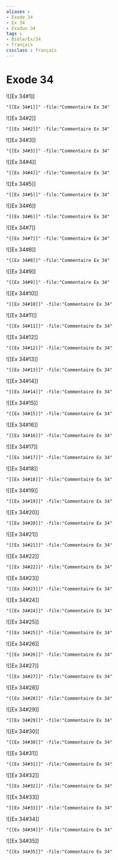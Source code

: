 ```yaml
---
aliases : 
- Exode 34
- Ex 34
- Exodus 34
tags : 
- Bible/Ex/34
- français
cssclass : français
---
```


# Exode 34

![[Ex 34#1]]

```query
"[[Ex 34#1]]" -file:"Commentaire Ex 34"
```

![[Ex 34#2]]

```query
"[[Ex 34#2]]" -file:"Commentaire Ex 34"
```

![[Ex 34#3]]

```query
"[[Ex 34#3]]" -file:"Commentaire Ex 34"
```

![[Ex 34#4]]

```query
"[[Ex 34#4]]" -file:"Commentaire Ex 34"
```

![[Ex 34#5]]

```query
"[[Ex 34#5]]" -file:"Commentaire Ex 34"
```

![[Ex 34#6]]

```query
"[[Ex 34#6]]" -file:"Commentaire Ex 34"
```

![[Ex 34#7]]

```query
"[[Ex 34#7]]" -file:"Commentaire Ex 34"
```

![[Ex 34#8]]

```query
"[[Ex 34#8]]" -file:"Commentaire Ex 34"
```

![[Ex 34#9]]

```query
"[[Ex 34#9]]" -file:"Commentaire Ex 34"
```

![[Ex 34#10]]

```query
"[[Ex 34#10]]" -file:"Commentaire Ex 34"
```

![[Ex 34#11]]

```query
"[[Ex 34#11]]" -file:"Commentaire Ex 34"
```

![[Ex 34#12]]

```query
"[[Ex 34#12]]" -file:"Commentaire Ex 34"
```

![[Ex 34#13]]

```query
"[[Ex 34#13]]" -file:"Commentaire Ex 34"
```

![[Ex 34#14]]

```query
"[[Ex 34#14]]" -file:"Commentaire Ex 34"
```

![[Ex 34#15]]

```query
"[[Ex 34#15]]" -file:"Commentaire Ex 34"
```

![[Ex 34#16]]

```query
"[[Ex 34#16]]" -file:"Commentaire Ex 34"
```

![[Ex 34#17]]

```query
"[[Ex 34#17]]" -file:"Commentaire Ex 34"
```

![[Ex 34#18]]

```query
"[[Ex 34#18]]" -file:"Commentaire Ex 34"
```

![[Ex 34#19]]

```query
"[[Ex 34#19]]" -file:"Commentaire Ex 34"
```

![[Ex 34#20]]

```query
"[[Ex 34#20]]" -file:"Commentaire Ex 34"
```

![[Ex 34#21]]

```query
"[[Ex 34#21]]" -file:"Commentaire Ex 34"
```

![[Ex 34#22]]

```query
"[[Ex 34#22]]" -file:"Commentaire Ex 34"
```

![[Ex 34#23]]

```query
"[[Ex 34#23]]" -file:"Commentaire Ex 34"
```

![[Ex 34#24]]

```query
"[[Ex 34#24]]" -file:"Commentaire Ex 34"
```

![[Ex 34#25]]

```query
"[[Ex 34#25]]" -file:"Commentaire Ex 34"
```

![[Ex 34#26]]

```query
"[[Ex 34#26]]" -file:"Commentaire Ex 34"
```

![[Ex 34#27]]

```query
"[[Ex 34#27]]" -file:"Commentaire Ex 34"
```

![[Ex 34#28]]

```query
"[[Ex 34#28]]" -file:"Commentaire Ex 34"
```

![[Ex 34#29]]

```query
"[[Ex 34#29]]" -file:"Commentaire Ex 34"
```

![[Ex 34#30]]

```query
"[[Ex 34#30]]" -file:"Commentaire Ex 34"
```

![[Ex 34#31]]

```query
"[[Ex 34#31]]" -file:"Commentaire Ex 34"
```

![[Ex 34#32]]

```query
"[[Ex 34#32]]" -file:"Commentaire Ex 34"
```

![[Ex 34#33]]

```query
"[[Ex 34#33]]" -file:"Commentaire Ex 34"
```

![[Ex 34#34]]

```query
"[[Ex 34#34]]" -file:"Commentaire Ex 34"
```

![[Ex 34#35]]

```query
"[[Ex 34#35]]" -file:"Commentaire Ex 34"
```

